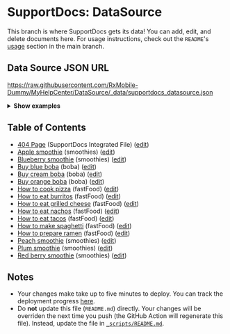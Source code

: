 # SupportDocs: DataSource
This branch is where SupportDocs gets its data! You can add, edit, and delete documents here. For usage instructions, check out the `README`'s [usage](https://github.com/aheze/SupportDocs#using-the-github-repository) section in the main branch.

## Data Source JSON URL
<a href="https://raw.githubusercontent.com/RxMobile-Dummy/MyHelpCenter/DataSource/_data/supportdocs_datasource.json">https://raw.githubusercontent.com/RxMobile-Dummy/MyHelpCenter/DataSource/_data/supportdocs_datasource.json</a>

<details markdown="1">
<summary><strong>Show examples</strong></summary>

<hr>

### SwiftUI
```swift
struct SwiftUIExampleView_MinimalCode: View {
    let dataSource = URL(string: "https://raw.githubusercontent.com/RxMobile-Dummy/MyHelpCenter/DataSource/_data/supportdocs_datasource.json")!
    @State var supportDocsPresented = false
    
    var body: some View {
        Button("Present SupportDocs from SwiftUI!") { supportDocsPresented = true }
        .sheet(isPresented: $supportDocsPresented, content: {
            SupportDocsView(dataSource: dataSource, isPresented: $supportDocsPresented)
        })
    }
}
```

### UIKit
```swift
class UIKitExampleController_MinimalCode: UIViewController {
    /**
    Connect this inside the storyboard.
    
    This is just for demo purposes, so it's not connected yet.
    */
    @IBAction func presentButtonPressed(_ sender: Any) {
        let dataSource = URL(string: "https://raw.githubusercontent.com/RxMobile-Dummy/MyHelpCenter/DataSource/_data/supportdocs_datasource.json")!
    
        let supportDocsViewController = SupportDocsViewController(dataSource: dataSource)
        self.present(supportDocsViewController, animated: true, completion: nil)
    }
}
```

<hr>

</details>

## Table of Contents
- [404 Page](https://RxMobile-Dummy.github.io/MyHelpCenter/404) (SupportDocs Integrated File) ([edit](https://github.com/RxMobile-Dummy/MyHelpCenter/edit/DataSource/MyHelpCenter/404.md))
- [Apple smoothie](https://RxMobile-Dummy.github.io/MyHelpCenter/Sample-Smoothies/Apple) (smoothies) ([edit](https://github.com/RxMobile-Dummy/MyHelpCenter/edit/DataSource/Sample-Smoothies/Apple.md))
- [Blueberry smoothie](https://RxMobile-Dummy.github.io/MyHelpCenter/Sample-Smoothies/Blueberry) (smoothies) ([edit](https://github.com/RxMobile-Dummy/MyHelpCenter/edit/DataSource/Sample-Smoothies/Blueberry.md))
- [Buy blue boba](https://RxMobile-Dummy.github.io/MyHelpCenter/Sample-Boba/BuyBlueBoba) (boba) ([edit](https://github.com/RxMobile-Dummy/MyHelpCenter/edit/DataSource/Sample-Boba/BuyBlueBoba.md))
- [Buy cream boba](https://RxMobile-Dummy.github.io/MyHelpCenter/Sample-Boba/BuyCreamBoba) (boba) ([edit](https://github.com/RxMobile-Dummy/MyHelpCenter/edit/DataSource/Sample-Boba/BuyCreamBoba.md))
- [Buy orange boba](https://RxMobile-Dummy.github.io/MyHelpCenter/Sample-Boba/BuyOrangeBoba) (boba) ([edit](https://github.com/RxMobile-Dummy/MyHelpCenter/edit/DataSource/Sample-Boba/BuyOrangeBoba.md))
- [How to cook pizza](https://RxMobile-Dummy.github.io/MyHelpCenter/Sample-FastFood/HowToCookPizza) (fastFood) ([edit](https://github.com/RxMobile-Dummy/MyHelpCenter/edit/DataSource/Sample-FastFood/HowToCookPizza.md))
- [How to eat burritos](https://RxMobile-Dummy.github.io/MyHelpCenter/Sample-FastFood/HowToEatBurritos) (fastFood) ([edit](https://github.com/RxMobile-Dummy/MyHelpCenter/edit/DataSource/Sample-FastFood/HowToEatBurritos.md))
- [How to eat grilled cheese](https://RxMobile-Dummy.github.io/MyHelpCenter/Sample-FastFood/HowToEatGrilledCheese) (fastFood) ([edit](https://github.com/RxMobile-Dummy/MyHelpCenter/edit/DataSource/Sample-FastFood/HowToEatGrilledCheese.md))
- [How to eat nachos](https://RxMobile-Dummy.github.io/MyHelpCenter/Sample-FastFood/HowToEatNachos) (fastFood) ([edit](https://github.com/RxMobile-Dummy/MyHelpCenter/edit/DataSource/Sample-FastFood/HowToEatNachos.md))
- [How to eat tacos](https://RxMobile-Dummy.github.io/MyHelpCenter/Sample-FastFood/HowToEatTacos) (fastFood) ([edit](https://github.com/RxMobile-Dummy/MyHelpCenter/edit/DataSource/Sample-FastFood/HowToEatTacos.md))
- [How to make spaghetti](https://RxMobile-Dummy.github.io/MyHelpCenter/Sample-FastFood/HowToMakeSpaghetti) (fastFood) ([edit](https://github.com/RxMobile-Dummy/MyHelpCenter/edit/DataSource/Sample-FastFood/HowToMakeSpaghetti.md))
- [How to prepare ramen](https://RxMobile-Dummy.github.io/MyHelpCenter/Sample-FastFood/HowToPrepareRamen) (fastFood) ([edit](https://github.com/RxMobile-Dummy/MyHelpCenter/edit/DataSource/Sample-FastFood/HowToPrepareRamen.md))
- [Peach smoothie](https://RxMobile-Dummy.github.io/MyHelpCenter/Sample-Smoothies/Peach) (smoothies) ([edit](https://github.com/RxMobile-Dummy/MyHelpCenter/edit/DataSource/Sample-Smoothies/Peach.md))
- [Plum smoothie](https://RxMobile-Dummy.github.io/MyHelpCenter/Sample-Smoothies/Plum) (smoothies) ([edit](https://github.com/RxMobile-Dummy/MyHelpCenter/edit/DataSource/Sample-Smoothies/Plum.md))
- [Red berry smoothie](https://RxMobile-Dummy.github.io/MyHelpCenter/Sample-Smoothies/RedBerries) (smoothies) ([edit](https://github.com/RxMobile-Dummy/MyHelpCenter/edit/DataSource/Sample-Smoothies/RedBerries.md))


## Notes
- Your changes make take up to five minutes to deploy. You can track the deployment progress [here](https://github.com/RxMobile-Dummy/MyHelpCenter/deployments/activity_log?environment=github-pages).
- Do **not** update this file (`README.md`) directly. Your changes will be overriden the next time you push (the GitHub Action will regenerate this file). Instead, update the file in [`_scripts/README.md`](https://github.com/RxMobile-Dummy/MyHelpCenter/edit/DataSource/_scripts/README.md). 